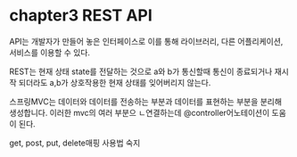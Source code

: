 # chapter3 REST API

API는 개발자가 만들어 놓은 인터페이스로 이를 통해 라이브러리, 다른 어플리케이션, 서비스를 이용할 수 있다.

REST는 현재 상태 state를 전달하는 것으로 a와 b가 통신할때 통신이 종료되거나 재시작 되더라도 a,b가 상호작용한 현재 상태를 잊어버리지 않는다.

스프링MVC는 데이터와 데이터를 전송하는 부분과 데이터를 표현하는 부분을 분리해 생성합니다. 이러한 mvc의 여러 부분으 ㄴ연결하는데 @controller어노테이션이 도움이 된다.

get, post, put, delete매핑 사용법 숙지

